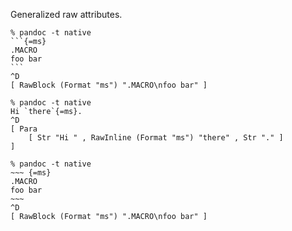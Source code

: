 Generalized raw attributes.

````
% pandoc -t native
```{=ms}
.MACRO
foo bar
```
^D
[ RawBlock (Format "ms") ".MACRO\nfoo bar" ]
````

````
% pandoc -t native
Hi `there`{=ms}.
^D
[ Para
    [ Str "Hi " , RawInline (Format "ms") "there" , Str "." ]
]
````

````
% pandoc -t native
~~~ {=ms}
.MACRO
foo bar
~~~
^D
[ RawBlock (Format "ms") ".MACRO\nfoo bar" ]
````
